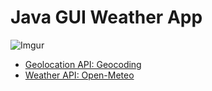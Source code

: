 # Java GUI Weather App

![Imgur](https://i.imgur.com/gxRNBTd.png)

- [Geolocation API: Geocoding](https://open-meteo.com/en/docs)
- [Weather API: Open-Meteo](https://open-meteo.com/en/docs)
